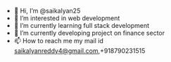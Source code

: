 - 👋 Hi, I’m @saikalyan25 
- 👀 I’m interested in web development
- 🌱 I’m currently learning full stack development
- 💞️ I’m currently developing project on finance sector
- 📫 How to reach me my mail id saikalyanreddy4@gmail.com,+918790231515

<!---
saikalyan25/saikalyan25 is a ✨ special ✨ repository because its `README.md` (this file) appears on your GitHub profile.
You can click the Preview link to take a look at your changes.
--->
